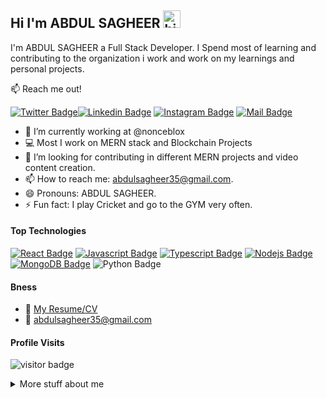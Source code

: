 ## Hi I'm ABDUL SAGHEER <img src="https://user-images.githubusercontent.com/1303154/88677602-1635ba80-d120-11ea-84d8-d263ba5fc3c0.gif" width="28px" height="28px" alt="hi">

I'm ABDUL SAGHEER a Full Stack Developer. I Spend most of learning and contributing to the organization i work and work on my learnings and personal projects.

:mailbox: Reach me out!

[![Twitter Badge](https://img.shields.io/badge/-@abdulsagheer35-1ca0f1?style=flat&labelColor=1ca0f1&logo=twitter&logoColor=white&link=https://twitter.com/abdulsagheer29)](https://twitter.com/abdulsagheer29)[![Linkedin Badge](https://img.shields.io/badge/-ABDULSAGHEER-0e76a8?style=flat&labelColor=0e76a8&logo=linkedin&logoColor=white)](https://www.linkedin.com/in/abdul-sagheer-2a529b178/) [![Instagram Badge](https://img.shields.io/badge/-@abdul__sagheer-e84393?style=flat&labelColor=e84393&logo=instagram&logoColor=white)](https://instagram.com/abdul__sagheer) [![Mail Badge](https://img.shields.io/badge/-abdulsagheer35@gmail.com-c0392b?style=flat&labelColor=c0392b&logo=gmail&logoColor=white)](mailto:abdulsagheer35@gmail.com)

<!-- TODO: Add last video link -->

- 🔭 I’m currently working at @nonceblox
- :computer: Most I work on MERN stack and Blockchain Projects
- 🤔 I’m looking for contributing in different MERN projects and video content creation.
- 📫 How to reach me: abdulsagheer35@gmail.com.
- 😄 Pronouns: ABDUL SAGHEER.
- ⚡ Fun fact: I play Cricket and go to the GYM very often.

#### Top Technologies

<!-- TODO: Make technologies links takes you to repositories -->

[![React Badge](https://img.shields.io/badge/-React-61DBFB?style=for-the-badge&labelColor=white&logo=react&logoColor=61DBFB)](#)  [![Javascript Badge](https://img.shields.io/badge/-Javascript-F0DB4F?style=for-the-badge&labelColor=white&logo=javascript&logoColor=F0DB4F)](#)  [![Typescript Badge](https://img.shields.io/badge/-Typescript-007acc?style=for-the-badge&labelColor=white&logo=typescript&logoColor=007acc)](#)  [![Nodejs Badge](https://img.shields.io/badge/-Nodejs-3C873A?style=for-the-badge&labelColor=white&logo=node.js&logoColor=3C873A)](#)  [![MongoDB Badge](https://img.shields.io/badge/MongoDB-47A248.svg?style=for-the-badge&labelColor=white&logo=MongoDB&logoColor=green)](#)  ![Python Badge](https://img.shields.io/badge/Python-3776AB.svg?style=for-the-badge&labelColor=white&logo=Python&logoColor=yellow)


#### Bness
- :paperclip: [My Resume/CV](https://drive.google.com/file/d/1jzgry9TNZsoVG1l8Ya2wf75RStCfGXs7/view?usp=sharing)
- :email: abdulsagheer35@gmail.com


#### Profile Visits 

![visitor badge](https://visitor-badge.glitch.me/badge?page_id=jwenjian.visitor-badge&left_text=MyPageVisitors)

<details>
<summary>
  More stuff about me
</summary>


I'm a Software developer practicing for over 2 years with JavaScript, Python(Django), Solidity as a Backend Framework, and MERN stack for Full-stack development, I I like trying something new every day which keeps me motivated to explore new things and get better at them.

✔ Found Interest in BlockChain development for developing ⬘Ethereum Smart Contracts, Decentralized Apps, Cryptocurrency, Web3 JS,

✔ I have a keen interest in Python Programming and Full-stack Web development with HTML5, CSS3, Javascript, React JS, Vue JS, TypeScript, and Nest JS.

✔ I love developing and designing the website, designing a well-animated website with the power of Django, and Node js as a backend Framework.

✔ I have worked with many Databases like MySQL, PostgreSQL, and MongoDB to store data for my projects.

✔ I have also explored AI, ML, and Data Science.

------------------------------------------

Core skills:- Html5, CSS3, JavaScript, React js, Python, Django, Vue JS, TypeScript, Nest JS, Solidity, Node js, SQL, OOPS, Ethereum Smart-Contract, Data Structures and Algorithms, System Design.

------------------------------------------

Soft skills:- Team Lead, Project Management, Time Management. Fast-paced learning, Problem Solving, Adaptability, Team Management.

------------------------------------------

Gmail: - abdulsagheer35@gmail.com

------------------------------------------

Github: - https://github.com/abdulsagheer

#### Coding Stats

<!--START_SECTION:waka-->
```text
JavaScript   15 hrs 41 mins  ████████████████████▓░░░░   82.29 % 
HTML         1 hr 50 mins    ██▒░░░░░░░░░░░░░░░░░░░░░░   09.61 % 
CSS          1 hr 27 mins    ██░░░░░░░░░░░░░░░░░░░░░░░   07.63 % 
Other        2 mins          ░░░░░░░░░░░░░░░░░░░░░░░░░   00.25 % 
```
<!--END_SECTION:waka-->

#### Github Stats

[![ABDUL SAGHEER's GitHub stats](https://github-readme-stats.vercel.app/api?username=abdulsagheer)](https://github.com/abdulsagheer/github-readme-stats)

</details>
